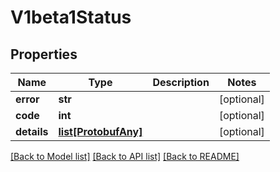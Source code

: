 # V1beta1Status

## Properties
Name | Type | Description | Notes
------------ | ------------- | ------------- | -------------
**error** | **str** |  | [optional] 
**code** | **int** |  | [optional] 
**details** | [**list[ProtobufAny]**](ProtobufAny.md) |  | [optional] 

[[Back to Model list]](../README.md#documentation-for-models) [[Back to API list]](../README.md#documentation-for-api-endpoints) [[Back to README]](../README.md)


